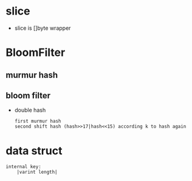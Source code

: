 # slice

- slice is []byte wrapper

# BloomFilter

## murmur hash

## bloom filter

- double hash
  ```
  first murmur hash
  second shift hash (hash>>17|hash<<15) according k to hash again
  ```
# data struct
    internal key: 
        |varint length|   
